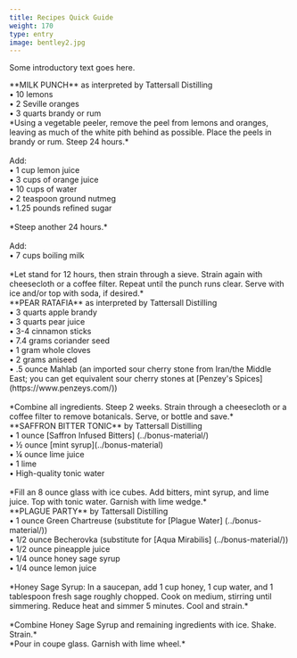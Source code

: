 ```yaml
---
title: Recipes Quick Guide
weight: 170
type: entry
image: bentley2.jpg
---
```


Some introductory text goes here.
<div class="boxed">
**MILK PUNCH** as interpreted by Tattersall Distilling
<br>
• 10 lemons
<br>
• 2 Seville oranges
<br>
• 3 quarts brandy or rum
<br>
*Using a vegetable peeler, remove the peel from lemons and oranges, leaving as much of the white pith behind as possible. Place the peels in brandy or rum. Steep 24 hours.*
<br>
<br>
Add:
<br>
• 1 cup lemon juice
<br>
• 3 cups of orange juice
<br>
• 10 cups of water
<br>
• 2 teaspoon ground nutmeg
<br>
• 1.25 pounds refined sugar
<br>
<br>
*Steep another 24 hours.*
<br>
<br>
Add:
<br>
• 7 cups  boiling milk
<br>
<br>
*Let stand for 12 hours, then strain through a sieve.
Strain again with cheesecloth or a coffee filter.
Repeat until the punch runs clear. Serve with ice and/or top with soda, if desired.*
</div>
<div class="boxed">
**PEAR RATAFIA** as interpreted by Tattersall Distilling
<br>
• 3 quarts apple brandy
<br>
• 3 quarts pear juice
<br>
• 3-4 cinnamon sticks
<br>
• 7.4 grams coriander seed
<br>
• 1 gram whole cloves
<br>
• 2 grams aniseed
<br>
• .5 ounce Mahlab (an imported sour cherry stone from Iran/the Middle East; you can get equivalent sour cherry stones at [Penzey's Spices] (https://www.penzeys.com/))
<br>
<br>
*Combine all ingredients. Steep 2 weeks. Strain through a cheesecloth or a coffee filter to remove botanicals. Serve, or bottle and save.*
</div>
<div class="boxed">
**SAFFRON BITTER TONIC** by Tattersall Distilling
<br>
• 1 ounce [Saffron Infused Bitters] (../bonus-material/)
<br>
• ½ ounce [mint syrup](../bonus-material)
<br>
• ¼ ounce lime juice
<br>
• 1 lime
<br>
• High-quality tonic water
<br>
<br>
*Fill an 8 ounce glass with ice cubes. Add bitters, mint syrup, and lime juice. Top with tonic water. Garnish with lime wedge.*
</div>
<div class="boxed">
**PLAGUE PARTY** by Tattersall Distilling
<br>
• 1 ounce Green Chartreuse (substitute for [Plague Water] (../bonus-material/))
<br>
• 1/2 ounce Becherovka (substitute for [Aqua Mirabilis] (../bonus-material/))
<br>
• 1/2 ounce pineapple juice
<br>
• 1/4 ounce honey sage syrup
<br>
• 1/4 ounce lemon juice
<br>
<br>
*Honey Sage Syrup: In a saucepan, add 1 cup honey, 1 cup water, and 1 tablespoon fresh sage roughly chopped. Cook on medium, stirring until simmering. Reduce heat and simmer 5 minutes. Cool and strain.*
<br>
<br>
*Combine Honey Sage Syrup and remaining ingredients with ice. Shake. Strain.*
<br>
*Pour in coupe glass. Garnish with lime wheel.*

</div>
